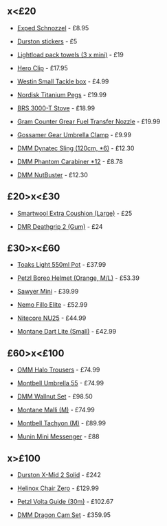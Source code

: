 ## x<£20

 - [Exped Schnozzel](https://rockrun.com/products/exped-schnozzel-pumpbag-l) - £8.95

 - [Durston stickers](https://durstongear.com/products/sticker-pack) - £5

 - [Lightload pack towels (3 x mini)](https://wildskygear.co.uk/lightload-pack-towels-1231-p.asp) - £19

 - [Hero Clip](https://www.foraging.co.uk/product/heroclip/) - £17.95

 - [Westin Small Tackle box](https://www.fishingtackleandbait.co.uk/en/Westin-W3-Terminal-Tackle-Box/m-56270.aspx) - £4.99

 - [Nordisk Titanium Pegs](https://ultralightoutdoorgear.co.uk/titanium-tooth-peg-6-pack/) - £19.99

 - [BRS 3000-T Stove](https://ultralightoutdoorgear.co.uk/brs-3000-t-stove/) - £18.99

 - [Gram Counter Grear Fuel Transfer Nozzle](https://ultralightoutdoorgear.co.uk/fuel-saver-gas-transfer-device/) - £19.99

 - [Gossamer Gear Umbrella Clamp](https://ultralightoutdoorgear.co.uk/handsfree-umbrella-clamp/) - £9.99

 - [DMM Dynatec Sling (120cm, *6)](https://bananafingers.co.uk/dmm-8mm-dynatec-sling) - £12.30

 - [DMM Phantom Carabiner *12](https://bananafingers.co.uk/dmm-phantom-carabiner) - £8.78

 - [DMM NutBuster](https://bananafingers.co.uk/dmm-nutbuster) - £12.30


## £20>x<£30

 - [Smartwool Extra Coushion (Large)](https://www.cotswoldoutdoor.com/p/smartwool-mens-classic-edition-extra-cushion-crew-socks-B5114961.html) - £25

 - [DMR Deathgrip 2 (Gum)](https://dmrbikes.com/products/dmr-grips-deathgrip2-flangeless?variant=54281742713167) - £24

## £30>x<£60

 - [Toaks Light 550ml Pot](https://ultralightoutdoorgear.co.uk/light-titanium-550ml-pot/) - £37.99
  
 - [Petzl Boreo Helmet (Orange, M/L)](https://bananafingers.co.uk/petzl-boreo) - £53.39

 - [Sawyer Mini](https://ultralightoutdoorgear.co.uk/mini-filter/) - £39.99

 - [Nemo Fillo Elite](https://ultralightoutdoorgear.co.uk/fillo-elite-pillow/) - £52.99

 - [Nitecore NU25](https://ultralightoutdoorgear.co.uk/nu25-mct-ul-ultra-light-rechargeable-head-torch/) - £44.99

 - [Montane Dart Lite (Small)](https://ultralightoutdoorgear.co.uk/dart-lite-long-sleeve-t-shirt/) - £42.99

## £60>x<£100

 - [OMM Halo Trousers](https://ultralightoutdoorgear.co.uk/halo-pants/) - £74.99

 - [Montbell Umbrella 55](https://ultralightoutdoorgear.co.uk/travel-umbrella-55/) - £74.99

 - [DMM Wallnut Set](https://bananafingers.co.uk/dmm-wallnut-set-1-11) - £98.50

 - [Montane Malli (M)](https://ultralightoutdoorgear.co.uk/malli-leggings/) - £74.99

 - [Montbell Tachyon (M)](https://ultralightoutdoorgear.co.uk/tachyon-pants/) - £89.99

 - [Munin Mini Messenger](https://www.wizard.works/shop/bags/core/munin-mini-messenger/) - £88

## x>£100

 - [Durston X-Mid 2 Solid](https://durstongear.com/products/x-mid-2-solid) - £242

 - [Helinox Chair Zero](https://ultralightoutdoorgear.co.uk/chair-zero/) - £129.99

 - [Petzl Volta Guide (30m)](https://bananafingers.co.uk/petzl-volta-guide-9mm) - £102.67

 - [DMM Dragon Cam Set](https://bananafingers.co.uk/dmm-dragon-cam-set-0-1-2-3-4-5) - £359.95
